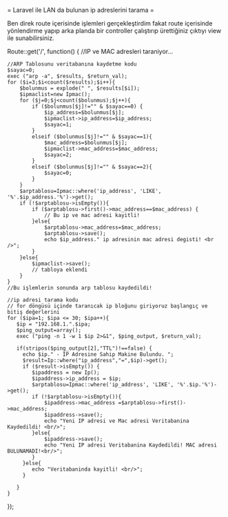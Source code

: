 
= Laravel ile LAN da bulunan ip adreslerini tarama =

Ben direk route içerisinde işlemleri gerçekleştirdim 
fakat route içerisinde yönlendirme yapıp arka planda bir controller çalıştırıp ürettiğiniz çıktıyı view ile sunabilirsiniz.

Route::get('/', function()
{
	//IP ve MAC adresleri taraniyor...
	
	//ARP Tablosunu veritabanına kaydetme kodu
	$sayac=0;
	exec ("arp -a", $results, $return_val);
	for ($i=3;$i<count($results);$i++){
		$bolunmus = explode(" ", $results[$i]);
		$ipmaclist=new Ipmac();
		for ($j=0;$j<count($bolunmus);$j++){
			if ($bolunmus[$j]!="" & $sayac==0) {
				$ip_address=$bolunmus[$j];
				$ipmaclist->ip_address=$ip_address;
				$sayac=1;
			}
			elseif ($bolunmus[$j]!="" & $sayac==1){
				$mac_address=$bolunmus[$j];
				$ipmaclist->mac_address=$mac_address;
				$sayac=2;
			}
			elseif ($bolunmus[$j]!="" & $sayac==2){
				$sayac=0;
			}
		}
		$arptablosu=Ipmac::where('ip_address', 'LIKE', '%'.$ip_address.'%')->get();
		if (!$arptablosu->isEmpty()){
			if ($arptablosu->first()->mac_address==$mac_address) {
				// Bu ip ve mac adresi kayitli!
			}else{
				$arptablosu->mac_address=$mac_address;
				$arptablosu->save();
				echo $ip_address." ip adresinin mac adresi degisti! <br />";
			}
		}else{
			$ipmaclist->save();
			// tabloya eklendi
		}
	}
	//Bu işlemlerin sonunda arp tablosu kaydedildi!
	
	//ip adresi tarama kodu
	// for döngüsü içinde taranıcak ip bloğunu giriyoruz başlangıç ve bitiş değerlerini
	for ($ipa=1; $ipa <= 30; $ipa++){
	   $ip = "192.168.1.".$ipa;
	   $ping_output=array();
	   exec ("ping -n 1 -w 1 $ip 2>&1", $ping_output, $return_val);
	
	   if(stripos($ping_output[2],"TTL")!==false) {
	     echo $ip." - IP Adresine Sahip Makine Bulundu. ";
	     $result=Ip::where("ip_address","=",$ip)->get();
	     if ($result->isEmpty()) {
	     	$ipaddress = new Ip();
	     	$ipaddress->ip_address = $ip;
	     	$arptablosu=Ipmac::where('ip_address', 'LIKE', '%'.$ip.'%')->get();
	     	if (!$arptablosu->isEmpty()){
	     		$ipaddress->mac_address =$arptablosu->first()->mac_address;
	     		$ipaddress->save();
	     		echo "Yeni IP adresi ve Mac adresi Veritabanina Kaydedildi! <br/>";
	     	}else{
	     		$ipaddress->save();
	     		echo "Yeni IP adresi Veritabanina Kaydedildi! MAC adresi BULUNAMADI!<br/>";
	     	}
	     }else{
	     	echo "Veritabaninda kayitli! <br/>";
	     }
	     
	   }
	}
});

